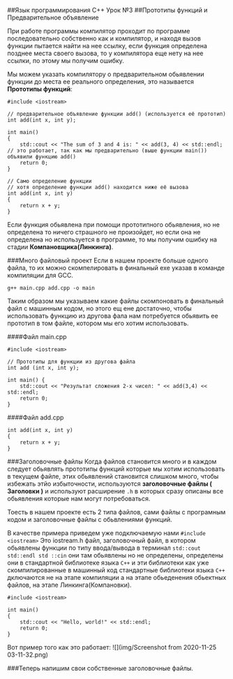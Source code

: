 ##Язык программирования C++ Урок №3 
##Прототипы функций и Предварительное объявление

При работе программы компилятор проходит по программе последовательно 
собственно как и компилятор, и находя вызов функции пытается найти на нее 
ссылку, если функция определена позднее места своего вызова, то у компилятора
еще нету на нее ссылки, по этому мы получим ошибку. 

Мы можем указать компилятору о предварительном обьявлении функции до места ее
реального определения, это называется  **Прототипы функций**:

    #include <iostream>
     
    // предварительное объявление функции add() (используется её прототип)
    int add(int x, int y); 
     
    int main()
    {
        std::cout << "The sum of 3 and 4 is: " << add(3, 4) << std::endl; // это работает, так как мы предварительно (выше функции main()) объявили функцию add()
        return 0;
    }
     
    // Само определение функции  
    // хотя определение функции add() находится ниже её вызова
    int add(int x, int y) 
    {
        return x + y;
    }

Если функция обьявлена при помощи прототипного обьявления, но не определена 
то ничего страшного не произойдет, но если она не определена но используется 
в программе, то мы получим ошибку на стадии **Компановщика(Линкинга)**.

###Много файловый проект 
Если в нашем проекте больше одного файла, то их можно скомпелировать в 
финальный exe указав в команде компиляции для GCC.

    g++ main.cpp add.cpp -o main 

Таким образом мы указываем какие файлы скомпоновать в финальный файл с 
машинным кодом, но этого ещ ене достаточно, чтобы использовать функцию из
другова фала нам потребуется обьявить ее прототип в том файле, котором мы 
его хотим использовать.

####Файл main.cpp
    
    #include <iostream>
    
    // Прототипы для функции из другова файла
    int add (int x, int y);
    
    int main() {
        std::cout << "Результат сложения 2-х чисел: " << add(3,4) << std::endl;
        return 0;
    }
 
####Файл add.cpp

    int add(int x, int y)
    {
        return x + y;
    }   

###Заголовочные файлы
Когда файлов становится много и в каждом следует обьявлять прототипы функций
которые мы хотим использовать в текущем файле, этих обьявлений становится 
слишком много, чтобы избежать этйо избыточности, используются 
**заголовочные файлы ( Заголовки )** и используют расширение `.h`  в которых 
сразу описаны все обьявления которые нам могут потребоваться.

Тоесть в нашем проекте есть 2 типа файлов, сами файлы с програмным кодом и 
заголовочные файлы с обьвлениями функций.

В качестве примера приведем уже подключаемую нами `#include <iostream>`
Это iostream.h файл, заголовочный файл, в котором обьявлены функции 
по типу ввода/вывода в терминал `std::cout std::endl std ::cin` они там
обьявлены но не определены, определены они в стандартной библиотеке языка `C++`
и эти библиотеки как уже скомпилированные в машинный код стандартные 
библиотеки языка `C++` дключаются не на этапе компиляции а на этапе
обьеденения обьектных файлов, на этапе Линкинга(Компановки).

    #include <iostream>
 
    int main()
    {
        std::cout << "Hello, world!" << std::endl;
        return 0;
    }
        
Вот пример того как это работает:
![](img/Screenshot from 2020-11-25 03-11-32.png)
 
###Теперь напишим свои собственные заголовочные файлы.














 